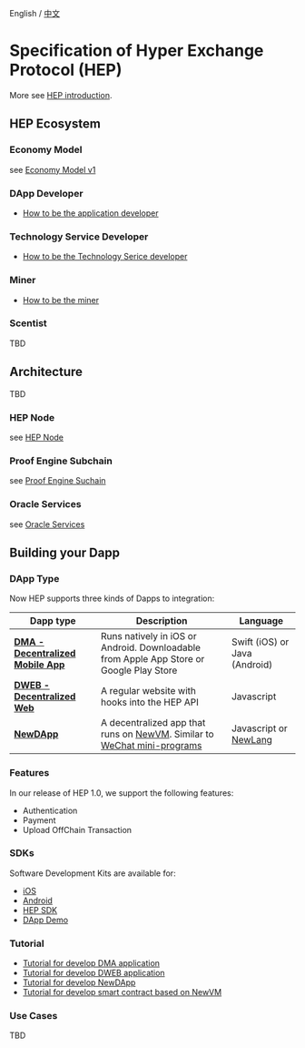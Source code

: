 English / [中文](README_cn.md)


# Specification of Hyper Exchange Protocol (HEP)

More see [HEP introduction](HEP-intro.md).

## HEP Ecosystem

### Economy Model

see [Economy Model v1](economy-model-v1.md)

### DApp Developer
* [How to be the application developer](DApp-Process.md)

### Technology Service Developer
* [How to be the Technology Serice developer](tech-service-developer.md)

### Miner
* [How to be the miner](miner.md)

### Scentist
TBD

## Architecture

TBD

### HEP Node

see [HEP Node](hep-node/README.md)

### Proof Engine Subchain

see [Proof Engine Suchain](proof-engine-subchain/README.md)

### Oracle Services

see [Oracle Services](oracle/README.md)

## Building your Dapp

### DApp Type 

Now HEP supports three kinds of Dapps to integration:

| Dapp type                      | Description                                                                                                                                  | Language                      |
| ---                            | ---                                                                                                                                          | ---                           |
| **[DMA - Decentralized Mobile App](DMA.md)**           | Runs natively in iOS or Android. Downloadable from Apple App Store or Google Play Store                                                      | Swift (iOS) or Java (Android) |
| **[DWEB - Decentralized Web](DWEB.md)**                 | A regular website with hooks into the HEP API                                                                                             | Javascript                    |
| **[NewDApp](NewDApp.md)** | A decentralized app that runs on [NewVM](NewVM.md). Similar to [WeChat mini-programs](https://walkthechat.com/wechat-mini-programs-simple-introduction/) | Javascript or [NewLang](NewLang.md)                    |

### Features 

In our release of HEP 1.0, we support the following features:

* Authentication
* Payment
* Upload OffChain Transaction


### SDKs

Software Development Kits are available for:

* [iOS](http://cocoapods.org/pods/NewPaySDK-iOS)
* [Android](https://github.com/newtonproject/NewPaySDK-Android)
* [HEP SDK](https://github.com/newtonproject/hep-sdk)
* [DApp Demo](https://github.com/newtonproject/dapp_demo)

### Tutorial
* [Tutorial for develop DMA application](tutorial/tutorial-dma.md)
* [Tutorial for develop DWEB application](tutorial/tutorial-dweb.md)
* [Tutorial for develop NewDApp](tutorial/tutorial-newdapp.md)
* [Tutorial for develop smart contract based on NewVM](tutorial/tutorial-smart-contract.md)

### Use Cases

TBD
